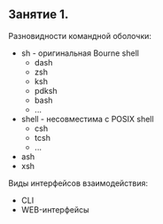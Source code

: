 ## Занятие 1.

Разновидности командной оболочки:

- sh - оригинальная Bourne shell
  - dash
  - zsh
  - ksh
  - pdksh
  - bash
  - ...
- shell - несовместима с POSIX shell 
  - csh
  - tcsh
  - ...
- ash
- xsh

Виды интерфейсов взаимодействия:

- CLI
- WEB-интерфейсы